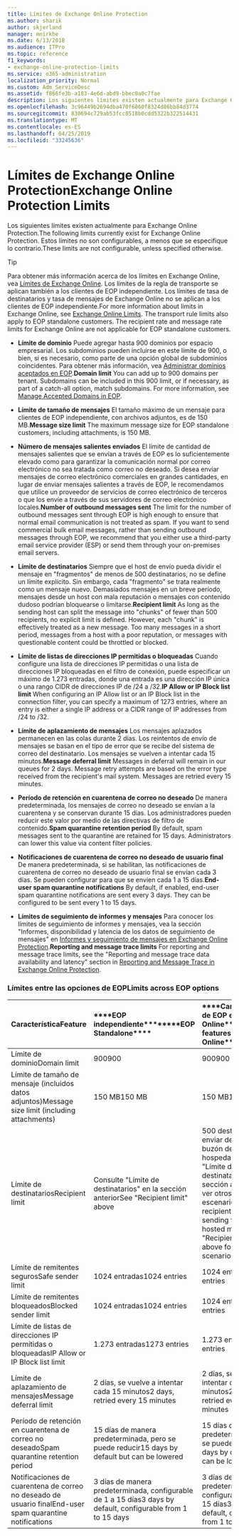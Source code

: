 ```yaml
---
title: Límites de Exchange Online Protection
ms.author: sharik
author: skjerland
manager: mnirkhe
ms.date: 6/13/2018
ms.audience: ITPro
ms.topic: reference
f1_keywords:
- exchange-online-protection-limits
ms.service: o365-administration
localization_priority: Normal
ms.custom: Adm_ServiceDesc
ms.assetid: f866fe3b-a183-4e6d-abd9-bbec0a0c7fae
description: Los siguientes límites existen actualmente para Exchange Online Protection. Estos límites no son configurables, a menos que se especifique lo contrario.
ms.openlocfilehash: 3c96449b2694dba470f6860f8324d86bb84d3774
ms.sourcegitcommit: 830694c729ab53fcc8518b0cdd5322b322514431
ms.translationtype: MT
ms.contentlocale: es-ES
ms.lasthandoff: 04/25/2019
ms.locfileid: "33245636"
---
```

# <a name="exchange-online-protection-limits"></a><span data-ttu-id="aaea4-104">Límites de Exchange Online Protection</span><span class="sxs-lookup"><span data-stu-id="aaea4-104">Exchange Online Protection Limits</span></span>

<span data-ttu-id="aaea4-105">Los siguientes límites existen actualmente para Exchange Online Protection.</span><span class="sxs-lookup"><span data-stu-id="aaea4-105">The following limits currently exist for Exchange Online Protection.</span></span> <span data-ttu-id="aaea4-106">Estos límites no son configurables, a menos que se especifique lo contrario.</span><span class="sxs-lookup"><span data-stu-id="aaea4-106">These limits are not configurable, unless specified otherwise.</span></span> 
  
> [!TIP]
> <span data-ttu-id="aaea4-p103">Para obtener más información acerca de los límites en Exchange Online, vea [Límites de Exchange Online](../exchange-online-service-description/exchange-online-limits.md). Los límites de la regla de transporte se aplican también a los clientes de EOP independiente. Los límites de tasa de destinatarios y tasa de mensajes de Exchange Online no se aplican a los clientes de EOP independiente.</span><span class="sxs-lookup"><span data-stu-id="aaea4-p103">For more information about limits in Exchange Online, see [Exchange Online Limits](../exchange-online-service-description/exchange-online-limits.md). The transport rule limits also apply to EOP standalone customers. The recipient rate and message rate limits for Exchange Online are not applicable for EOP standalone customers.</span></span> 
  
- <span data-ttu-id="aaea4-p104">**Límite de dominio** Puede agregar hasta 900 dominios por espacio empresarial. Los subdominios pueden incluirse en este límite de 900, o bien, si es necesario, como parte de una opción global de subdominios coincidentes. Para obtener más información, vea [Administrar dominios aceptados en EOP](https://go.microsoft.com/fwlink/p/?LinkId=282239).</span><span class="sxs-lookup"><span data-stu-id="aaea4-p104">**Domain limit** You can add up to 900 domains per tenant. Subdomains can be included in this 900 limit, or if necessary, as part of a catch-all option, match subdomains. For more information, see [Manage Accepted Domains in EOP](https://go.microsoft.com/fwlink/p/?LinkId=282239).</span></span>
    
- <span data-ttu-id="aaea4-113">**Límite de tamaño de mensajes** El tamaño máximo de un mensaje para clientes de EOP independiente, con archivos adjuntos, es de 150 MB.</span><span class="sxs-lookup"><span data-stu-id="aaea4-113">**Message size limit** The maximum message size for EOP standalone customers, including attachments, is 150 MB.</span></span> 
    
- <span data-ttu-id="aaea4-p105">**Número de mensajes salientes enviados** El límite de cantidad de mensajes salientes que se envían a través de EOP es lo suficientemente elevado como para garantizar la comunicación normal por correo electrónico no sea tratada como correo no deseado. Si desea enviar mensajes de correo electrónico comerciales en grandes cantidades, en lugar de enviar mensajes salientes a través de EOP, le recomendamos que utilice un proveedor de servicios de correo electrónico de terceros o que los envíe a través de sus servidores de correo electrónico locales.</span><span class="sxs-lookup"><span data-stu-id="aaea4-p105">**Number of outbound messages sent** The limit for the number of outbound messages sent through EOP is high enough to ensure that normal email communication is not treated as spam. If you want to send commercial bulk email messages, rather than sending outbound messages through EOP, we recommend that you either use a third-party email service provider (ESP) or send them through your on-premises email servers.</span></span> 
    
- <span data-ttu-id="aaea4-p106">**Límite de destinatarios** Siempre que el host de envío pueda dividir el mensaje en "fragmentos" de menos de 500 destinatarios, no se define un límite explícito. Sin embargo, cada "fragmento" se trata realmente como un mensaje nuevo. Demasiados mensajes en un breve período, mensajes desde un host con mala reputación o mensajes con contenido dudoso podrían bloquearse o limitarse.</span><span class="sxs-lookup"><span data-stu-id="aaea4-p106">**Recipient limit** As long as the sending host can split the message into "chunks" of fewer than 500 recipients, no explicit limit is defined. However, each "chunk" is effectively treated as a new message. Too many messages in a short period, messages from a host with a poor reputation, or messages with questionable content could be throttled or blocked.</span></span> 
    
- <span data-ttu-id="aaea4-119">**Límite de listas de direcciones IP permitidas o bloqueadas** Cuando configure una lista de direcciones IP permitidas o una lista de direcciones IP bloqueadas en el filtro de conexión, puede especificar un máximo de 1.273 entradas, donde una entrada es una dirección IP única o una rango CIDR de direcciones IP de /24 a /32.</span><span class="sxs-lookup"><span data-stu-id="aaea4-119">**IP Allow or IP Block list limit** When configuring an IP Allow list or an IP Block list in the connection filter, you can specify a maximum of 1273 entries, where an entry is either a single IP address or a CIDR range of IP addresses from /24 to /32.</span></span> 
    
- <span data-ttu-id="aaea4-p107">**Límite de aplazamiento de mensajes** Los mensajes aplazados permanecen en las colas durante 2 días. Los reintentos de envío de mensajes se basan en el tipo de error que se recibe del sistema de correo del destinatario. Los mensajes se vuelven a intentar cada 15 minutos.</span><span class="sxs-lookup"><span data-stu-id="aaea4-p107">**Message deferral limit** Messages in deferral will remain in our queues for 2 days. Message retry attempts are based on the error type received from the recipient's mail system. Messages are retried every 15 minutes.</span></span> 
    
- <span data-ttu-id="aaea4-p108">**Período de retención en cuarentena de correo no deseado** De manera predeterminada, los mensajes de correo no deseado se envían a la cuarentena y se conservan durante 15 días. Los administradores pueden reducir este valor por medio de las directivas de filtro de contenido.</span><span class="sxs-lookup"><span data-stu-id="aaea4-p108">**Spam quarantine retention period** By default, spam messages sent to the quarantine are retained for 15 days. Administrators can lower this value via content filter policies.</span></span> 
    
- <span data-ttu-id="aaea4-p109">**Notificaciones de cuarentena de correo no deseado de usuario final** De manera predeterminada, si se habilitan, las notificaciones de cuarentena de correo no deseado de usuario final se envían cada 3 días. Se pueden configurar para que se envíen cada 1 a 15 días.</span><span class="sxs-lookup"><span data-stu-id="aaea4-p109">**End-user spam quarantine notifications** By default, if enabled, end-user spam quarantine notifications are sent every 3 days. They can be configured to be sent every 1 to 15 days.</span></span> 
    
- <span data-ttu-id="aaea4-127">**Límites de seguimiento de informes y mensajes** Para conocer los límites de seguimiento de informes y mensajes, vea la sección "Informes, disponibilidad y latencia de los datos de seguimiento de mensajes" en [Informes y seguimiento de mensajes en Exchange Online Protection](https://go.microsoft.com/fwlink/?LinkId=394248).</span><span class="sxs-lookup"><span data-stu-id="aaea4-127">**Reporting and message trace limits** For reporting and message trace limits, see the "Reporting and message trace data availability and latency" section in [Reporting and Message Trace in Exchange Online Protection](https://go.microsoft.com/fwlink/?LinkId=394248).</span></span>
    
### <a name="limits-across-eop-options"></a><span data-ttu-id="aaea4-128">Límites entre las opciones de EOP</span><span class="sxs-lookup"><span data-stu-id="aaea4-128">Limits across EOP options</span></span>

|<span data-ttu-id="aaea4-129">**Característica**</span><span class="sxs-lookup"><span data-stu-id="aaea4-129">**Feature**</span></span>|<span data-ttu-id="aaea4-130">\*\*\*\*EOP independiente\*\*\*\*</span><span class="sxs-lookup"><span data-stu-id="aaea4-130">\*\*\*\*EOP Standalone\*\*\*\*</span></span>|<span data-ttu-id="aaea4-131">\*\*\*\*Características de EOP en Exchange Online\*\*\*\*</span><span class="sxs-lookup"><span data-stu-id="aaea4-131">\*\*\*\*EOP features in Exchange Online\*\*\*\*</span></span>|<span data-ttu-id="aaea4-132">\*\*\*\*Exchange Enterprise CAL con servicios\*\*\*\*</span><span class="sxs-lookup"><span data-stu-id="aaea4-132">\*\*\*\*Exchange Enterprise CAL with Services\*\*\*\*</span></span>|
|:-----|:-----|:-----|:-----|
|<span data-ttu-id="aaea4-133">Límite de dominio</span><span class="sxs-lookup"><span data-stu-id="aaea4-133">Domain limit</span></span>  <br/> |<span data-ttu-id="aaea4-134">900</span><span class="sxs-lookup"><span data-stu-id="aaea4-134">900</span></span>  <br/> |<span data-ttu-id="aaea4-135">900</span><span class="sxs-lookup"><span data-stu-id="aaea4-135">900</span></span>  <br/> |<span data-ttu-id="aaea4-136">900</span><span class="sxs-lookup"><span data-stu-id="aaea4-136">900</span></span>  <br/> |
|<span data-ttu-id="aaea4-137">Límite de tamaño de mensaje (incluidos datos adjuntos)</span><span class="sxs-lookup"><span data-stu-id="aaea4-137">Message size limit (including attachments)</span></span>  <br/> |<span data-ttu-id="aaea4-138">150 MB</span><span class="sxs-lookup"><span data-stu-id="aaea4-138">150 MB</span></span>  <br/> |<span data-ttu-id="aaea4-139">150 MB</span><span class="sxs-lookup"><span data-stu-id="aaea4-139">150 MB</span></span>  <br/> |<span data-ttu-id="aaea4-140">150 MB</span><span class="sxs-lookup"><span data-stu-id="aaea4-140">150 MB</span></span>  <br/> |
|<span data-ttu-id="aaea4-141">Límite de destinatarios</span><span class="sxs-lookup"><span data-stu-id="aaea4-141">Recipient limit</span></span>  <br/> |<span data-ttu-id="aaea4-142">Consulte "Límite de destinatarios" en la sección anterior</span><span class="sxs-lookup"><span data-stu-id="aaea4-142">See "Recipient limit" above</span></span>  <br/> |<span data-ttu-id="aaea4-143">500 destinatarios al enviar desde un buzón de correo hospedado; consulte "Límite de destinatarios" en la sección anterior para ver otros escenarios</span><span class="sxs-lookup"><span data-stu-id="aaea4-143">500 recipients when sending from a hosted mailbox; see "Recipient limit" above for other scenarios</span></span>  <br/> |<span data-ttu-id="aaea4-144">Consulte "Límite de destinatarios" en la sección anterior</span><span class="sxs-lookup"><span data-stu-id="aaea4-144">See "Recipient limit" above</span></span>  <br/> |
|<span data-ttu-id="aaea4-145">Límite de remitentes seguros</span><span class="sxs-lookup"><span data-stu-id="aaea4-145">Safe sender limit</span></span>  <br/> |<span data-ttu-id="aaea4-146">1024 entradas</span><span class="sxs-lookup"><span data-stu-id="aaea4-146">1024 entries</span></span>  <br/> |<span data-ttu-id="aaea4-147">1024 entradas</span><span class="sxs-lookup"><span data-stu-id="aaea4-147">1024 entries</span></span>  <br/> ||
|<span data-ttu-id="aaea4-148">Límite de remitentes bloqueados</span><span class="sxs-lookup"><span data-stu-id="aaea4-148">Blocked sender limit</span></span>  <br/> |<span data-ttu-id="aaea4-149">1024 entradas</span><span class="sxs-lookup"><span data-stu-id="aaea4-149">1024 entries</span></span>  <br/> |<span data-ttu-id="aaea4-150">1024 entradas</span><span class="sxs-lookup"><span data-stu-id="aaea4-150">1024 entries</span></span>  <br/> ||
|<span data-ttu-id="aaea4-151">Límite de listas de direcciones IP permitidas o bloqueadas</span><span class="sxs-lookup"><span data-stu-id="aaea4-151">IP Allow or IP Block list limit</span></span>  <br/> |<span data-ttu-id="aaea4-152">1.273 entradas</span><span class="sxs-lookup"><span data-stu-id="aaea4-152">1273 entries</span></span>  <br/> |<span data-ttu-id="aaea4-153">1.273 entradas</span><span class="sxs-lookup"><span data-stu-id="aaea4-153">1273 entries</span></span>  <br/> |<span data-ttu-id="aaea4-154">1.273 entradas</span><span class="sxs-lookup"><span data-stu-id="aaea4-154">1273 entries</span></span>  <br/> |
|<span data-ttu-id="aaea4-155">Límite de aplazamiento de mensajes</span><span class="sxs-lookup"><span data-stu-id="aaea4-155">Message deferral limit</span></span>  <br/> |<span data-ttu-id="aaea4-156">2 días, se vuelve a intentar cada 15 minutos</span><span class="sxs-lookup"><span data-stu-id="aaea4-156">2 days, retried every 15 minutes</span></span>  <br/> |<span data-ttu-id="aaea4-157">2 días, se vuelve a intentar cada 15 minutos</span><span class="sxs-lookup"><span data-stu-id="aaea4-157">2 days, retried every 15 minutes</span></span>  <br/> |<span data-ttu-id="aaea4-158">2 días, se vuelve a intentar cada 15 minutos</span><span class="sxs-lookup"><span data-stu-id="aaea4-158">2 days, retried every 15 minutes</span></span>  <br/> |
|<span data-ttu-id="aaea4-159">Período de retención en cuarentena de correo no deseado</span><span class="sxs-lookup"><span data-stu-id="aaea4-159">Spam quarantine retention period</span></span>  <br/> |<span data-ttu-id="aaea4-160">15 días de manera predeterminada, pero se puede reducir</span><span class="sxs-lookup"><span data-stu-id="aaea4-160">15 days by default but can be lowered</span></span>  <br/> |<span data-ttu-id="aaea4-161">15 días de manera predeterminada, pero se puede reducir</span><span class="sxs-lookup"><span data-stu-id="aaea4-161">15 days by default but can be lowered</span></span>  <br/> |<span data-ttu-id="aaea4-162">15 días de manera predeterminada, pero se puede reducir</span><span class="sxs-lookup"><span data-stu-id="aaea4-162">15 days by default but can be lowered</span></span>  <br/> |
|<span data-ttu-id="aaea4-163">Notificaciones de cuarentena de correo no deseado de usuario final</span><span class="sxs-lookup"><span data-stu-id="aaea4-163">End-user spam quarantine notifications</span></span>  <br/> |<span data-ttu-id="aaea4-164">3 días de manera predeterminada, configurable de 1 a 15 días</span><span class="sxs-lookup"><span data-stu-id="aaea4-164">3 days by default, configurable from 1 to 15 days</span></span>  <br/> |<span data-ttu-id="aaea4-165">3 días de manera predeterminada, configurable de 1 a 15 días</span><span class="sxs-lookup"><span data-stu-id="aaea4-165">3 days by default, configurable from 1 to 15 days</span></span>  <br/> |<span data-ttu-id="aaea4-166">3 días de manera predeterminada, configurable de 1 a 15 días</span><span class="sxs-lookup"><span data-stu-id="aaea4-166">3 days by default, configurable from 1 to 15 days</span></span>  <br/> |
   

